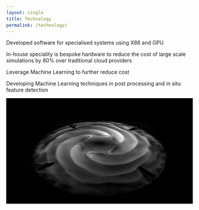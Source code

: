```yaml
---
layout: single
title: Technology
permalink: /technology/
---
```



Developed software for specialised systems using X86 and GPU

In-house speciality is bespoke hardware to reduce the cost of large scale simulations by 80% over traditional cloud providers

Leverage Machine Learning to further reduce cost

Developing Machine Learning techniques in post processing and in situ feature detection 




![technology](/assets/images/krull.png)



